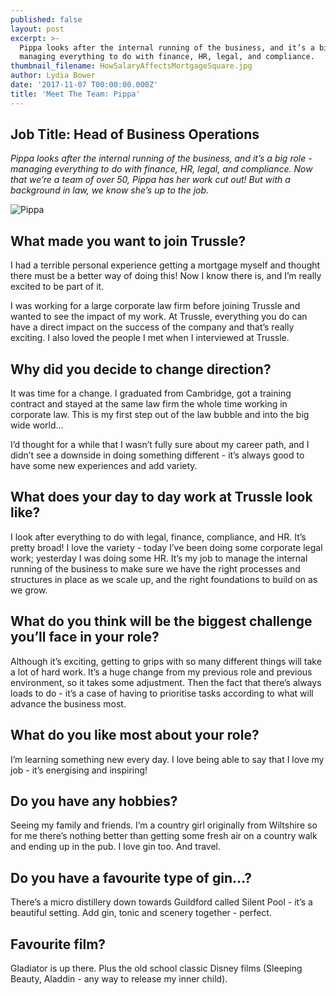 ```yaml
---
published: false
layout: post
excerpt: >-
  Pippa looks after the internal running of the business, and it’s a big role -
  managing everything to do with finance, HR, legal, and compliance.   
thumbnail_filename: HowSalaryAffectsMortgageSquare.jpg
author: Lydia Bower
date: '2017-11-07 T00:00:00.000Z'
title: 'Meet The Team: Pippa'
---
```

## Job Title: Head of Business Operations

_Pippa looks after the internal running of the business, and it’s a big role - managing everything to do with finance, HR, legal, and compliance. Now that we’re a team of over 50, Pippa has her work cut out! But with a background in law, we know she’s up to the job._

![Pippa]({{site.baseurl}}/images/post_images/Pippa.png)


## What made you want to join Trussle?
I had a terrible personal experience getting a mortgage myself and thought there must be a better way of doing this! Now I know there is, and I’m really excited to be part of it. 

I was working for a large corporate law firm before joining Trussle and wanted to see the impact of my work. At Trussle, everything you do can have a direct impact on the success of the company and that’s really exciting. I also loved the people I met when I interviewed at Trussle. 

## Why did you decide to change direction?
It was time for a change. I graduated from Cambridge, got a training contract and stayed at the same law firm the whole time working in corporate law. This is my first step out of the law bubble and into the big wide world… 

I’d thought for a while that I wasn’t fully sure about my career path, and I didn’t see a downside in doing something different - it’s always good to have some new experiences and add variety. 

## What does your day to day work at Trussle look like?
I look after everything to do with legal, finance, compliance, and HR. It’s pretty broad! I love the variety - today I’ve been doing some corporate legal work; yesterday I was doing some HR. It’s my job to manage the internal running of the business to make sure we have the right processes and structures in place as we scale up, and the right foundations to build on as we grow.  

## What do you think will be the biggest challenge you’ll face in your role?
Although it’s exciting, getting to grips with so many different things will take a lot of hard work. It’s a huge change from my previous role and previous environment, so it takes some adjustment. Then the fact that there’s always loads to do - it’s a case of having to prioritise tasks according to what will advance the business most.

## What do you like most about your role?
I’m learning something new every day. I love being able to say that I love my job - it’s energising and inspiring!

## Do you have any hobbies?
Seeing my family and friends. I’m a country girl originally from Wiltshire so for me there’s nothing better than getting some fresh air on a country walk and ending up in the pub. I love gin too. And travel. 

## Do you have a favourite type of gin…?
There’s a micro distillery down towards Guildford called Silent Pool - it’s a beautiful setting. Add gin, tonic and scenery together - perfect.  

## Favourite film?
Gladiator is up there. Plus the old school classic Disney films (Sleeping Beauty, Aladdin - any way to release my inner child). 

